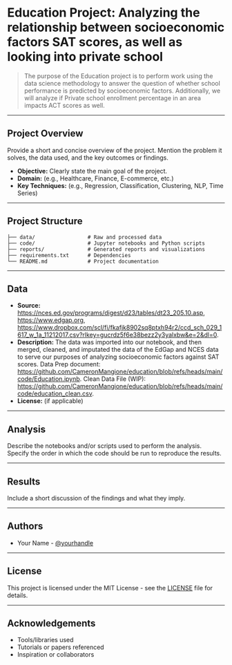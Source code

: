 # Education Project: Analyzing the relationship between socioeconomic factors SAT scores, as well as looking into private school 

> The purpose of the Education project is to perform work using the data science methodology to answer the question of whether school performance is predicted by socioeconomic factors. Additionally, we will analyze if Private school enrollment percentage in an area impacts ACT scores as well.

---

## Project Overview

Provide a short and concise overview of the project. Mention the problem it solves, the data used, and the key outcomes or findings.

- **Objective:** Clearly state the main goal of the project.
- **Domain:** (e.g., Healthcare, Finance, E-commerce, etc.)
- **Key Techniques:** (e.g., Regression, Classification, Clustering, NLP, Time Series)

---

## Project Structure

```
├── data/                 # Raw and processed data
├── code/                 # Jupyter notebooks and Python scripts
├── reports/              # Generated reports and visualizations
├── requirements.txt      # Dependencies
└── README.md             # Project documentation
```

---

## Data

- **Source:** https://nces.ed.gov/programs/digest/d23/tables/dt23_205.10.asp, https://www.edgap.org, https://www.dropbox.com/scl/fi/fkafjk8902sq8ptxh94r2/ccd_sch_029_1617_w_1a_11212017.csv?rlkey=gucrdz5f6e38bezz2y3yalxbw&e=2&dl=0. 
- **Description:** The data was imported into our notebook, and then merged, cleaned, and imputated the data of the EdGap and NCES data to serve our purposes of analyzing socioeconomic factors against SAT scores. Data Prep document: https://github.com/CameronMangione/education/blob/refs/heads/main/code/Education.ipynb.
Clean Data File (WIP): https://github.com/CameronMangione/education/blob/refs/heads/main/code/education_clean.csv.
- **License:** (if applicable)

---

## Analysis

Describe the notebooks and/or scripts used to perform the analysis. Specify the order in which the code should be run to reproduce the results.

---

## Results

Include a short discussion of the findings and what they imply.

---

## Authors

- Your Name - [@yourhandle](https://github.com/yourhandle)

---

## License

This project is licensed under the MIT License - see the [LICENSE](LICENSE) file for details.

---

## Acknowledgements

- Tools/libraries used
- Tutorials or papers referenced
- Inspiration or collaborators
